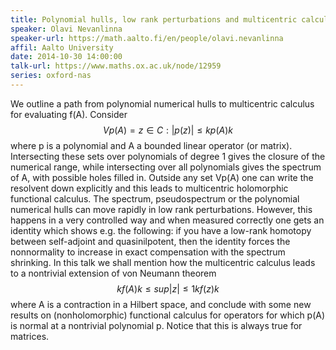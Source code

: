 ```yaml
---
title: Polynomial hulls, low rank perturbations and multicentric calculus
speaker: Olavi Nevanlinna
speaker-url: https://math.aalto.fi/en/people/olavi.nevanlinna
affil: Aalto University
date: 2014-10-30 14:00:00
talk-url: https://www.maths.ox.ac.uk/node/12959
series: oxford-nas
---
```


We outline a path from polynomial numerical hulls to multicentric calculus for evaluating f(A). Consider
$$
  Vp(A)=z∈C:|p(z)|≤kp(A)k
$$
where p is a polynomial and A a bounded linear operator (or matrix). Intersecting these sets over polynomials of degree 1 gives the closure of the numerical range, while intersecting over all polynomials gives the spectrum of A, with possible holes filled in.
Outside any set Vp(A) one can write the resolvent down explicitly and this leads to multicentric holomorphic functional calculus.
The spectrum, pseudospectrum or the polynomial numerical hulls can move rapidly in low rank perturbations. However, this happens in a very controlled way and when measured correctly one gets an identity which shows e.g. the following: if you have a low-rank homotopy between self-adjoint and quasinilpotent, then the identity forces the nonnormality to increase in exact compensation with the spectrum shrinking.
In this talk we shall mention how the multicentric calculus leads to a nontrivial extension of von Neumann theorem
$$
  kf(A)k \leq sup |z| \leq 1 kf(z)k
$$
where A is a contraction in a Hilbert space, and conclude with some new results on (nonholomorphic) functional calculus for operators for which p(A) is normal at a nontrivial polynomial p. Notice that this is always true for matrices.


